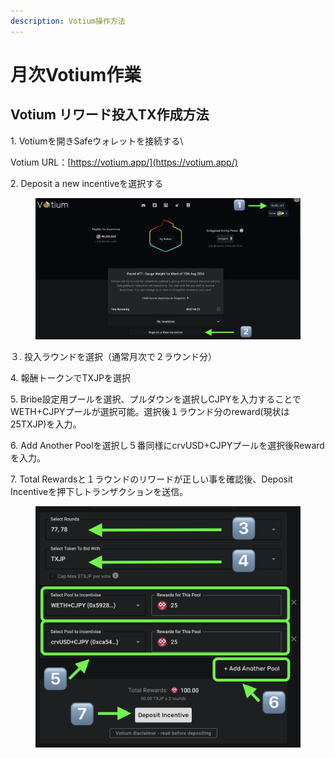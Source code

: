 ```yaml
---
description: Votium操作方法
---
```


# 月次Votium作業

## Votium リワード投入TX作成方法

1\. Votiumを開きSafeウォレットを接続する\
  
Votium URL：[https://votium.app/](https://votium.app/)

2\. Deposit a new incentiveを選択する  
  
<figure><img src="../.gitbook/assets/votium1.png" alt=""><figcaption></figcaption></figure>

３\. 投入ラウンドを選択（通常月次で２ラウンド分）
  
4\. 報酬トークンでTXJPを選択
  
5\. Bribe設定用プールを選択、プルダウンを選択しCJPYを入力することでWETH+CJPYプールが選択可能。選択後１ラウンド分のreward(現状は25TXJP)を入力。
  
6\. Add Another Poolを選択し５番同様にcrvUSD+CJPYプールを選択後Rewardを入力。
  
7\. Total Rewardsと１ラウンドのリワードが正しい事を確認後、Deposit Incentiveを押下しトランザクションを送信。
  
<figure><img src="../.gitbook/assets/votium2.png" alt=""><figcaption></figcaption></figure>
